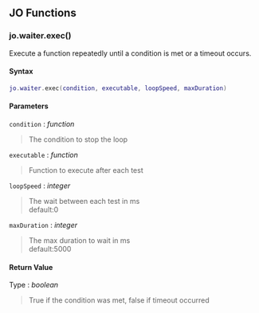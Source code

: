 
## JO Functions

### jo.waiter.exec()

<!-- @include: ./slots/headers.md#shared|jo.waiter.exec -->

Execute a function repeatedly until a condition is met or a timeout occurs. <br>

<!-- @include: ./slots/descriptions.md#shared|jo.waiter.exec -->

#### Syntax

```lua
jo.waiter.exec(condition, executable, loopSpeed, maxDuration)
```

#### Parameters

`condition` : _function_
> The condition to stop the loop
>

`executable` : _function_ <BadgeOptional />
> Function to execute after each test
>

`loopSpeed` : _integer_ <BadgeOptional />
> The wait between each test in ms <br> default:0
>

`maxDuration` : _integer_ <BadgeOptional />
> The max duration to wait in ms <br> default:5000
>

#### Return Value

Type : _boolean_

> True if the condition was met, false if timeout occurred

<!-- @include: ./slots/examples.md#shared|jo.waiter.exec -->

<!-- @include: ./slots/footers.md#shared|jo.waiter.exec -->

